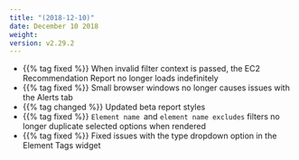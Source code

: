 ```yaml
---
title: "(2018-12-10)"
date: December 10 2018
weight:
version: v2.29.2
---
```


- {{% tag fixed %}} When invalid filter context is passed, the EC2 Recommendation Report no longer loads indefinitely
- {{% tag fixed %}} Small browser windows no longer causes issues with the Alerts tab
- {{% tag changed %}} Updated beta report styles
- {{% tag fixed %}} `Element name `and `element name excludes` filters no longer duplicate selected options when rendered
- {{% tag fixed %}} Fixed issues with the type dropdown option in the Element Tags widget 

